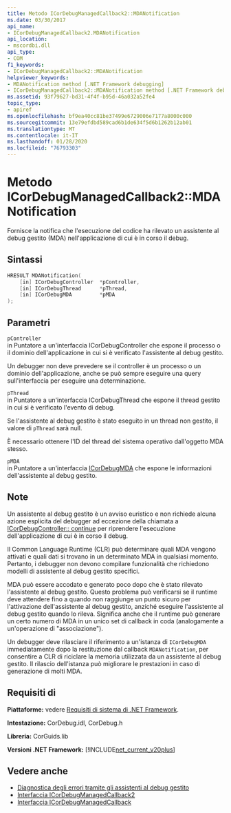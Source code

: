 ```yaml
---
title: Metodo ICorDebugManagedCallback2::MDANotification
ms.date: 03/30/2017
api_name:
- ICorDebugManagedCallback2.MDANotification
api_location:
- mscordbi.dll
api_type:
- COM
f1_keywords:
- ICorDebugManagedCallback2::MDANotification
helpviewer_keywords:
- MDANotification method [.NET Framework debugging]
- ICorDebugManagedCallback2::MDANotification method [.NET Framework debugging]
ms.assetid: 93f79627-bd31-4f4f-b95d-46a032a52fe4
topic_type:
- apiref
ms.openlocfilehash: bf9ea40cc81be37499e6729006e7177a8000c000
ms.sourcegitcommit: 13e79efdbd589cad6b1de634f5d6b1262b12ab01
ms.translationtype: MT
ms.contentlocale: it-IT
ms.lasthandoff: 01/28/2020
ms.locfileid: "76793303"
---
```

# <a name="icordebugmanagedcallback2mdanotification-method"></a>Metodo ICorDebugManagedCallback2::MDANotification
Fornisce la notifica che l'esecuzione del codice ha rilevato un assistente al debug gestito (MDA) nell'applicazione di cui è in corso il debug.  
  
## <a name="syntax"></a>Sintassi  
  
```cpp  
HRESULT MDANotification(  
    [in] ICorDebugController  *pController,  
    [in] ICorDebugThread      *pThread,  
    [in] ICorDebugMDA         *pMDA  
);  
```  
  
## <a name="parameters"></a>Parametri  
 `pController`  
 in Puntatore a un'interfaccia ICorDebugController che espone il processo o il dominio dell'applicazione in cui si è verificato l'assistente al debug gestito.  
  
 Un debugger non deve prevedere se il controller è un processo o un dominio dell'applicazione, anche se può sempre eseguire una query sull'interfaccia per eseguire una determinazione.  
  
 `pThread`  
 in Puntatore a un'interfaccia ICorDebugThread che espone il thread gestito in cui si è verificato l'evento di debug.  
  
 Se l'assistente al debug gestito è stato eseguito in un thread non gestito, il valore di `pThread` sarà null.  
  
 È necessario ottenere l'ID del thread del sistema operativo dall'oggetto MDA stesso.  
  
 `pMDA`  
 in Puntatore a un'interfaccia [ICorDebugMDA](icordebugmda-interface.md) che espone le informazioni dell'assistente al debug gestito.  
  
## <a name="remarks"></a>Note  
 Un assistente al debug gestito è un avviso euristico e non richiede alcuna azione esplicita del debugger ad eccezione della chiamata a [ICorDebugController:: continue](icordebugcontroller-continue-method.md) per riprendere l'esecuzione dell'applicazione di cui è in corso il debug.  
  
 Il Common Language Runtime (CLR) può determinare quali MDA vengono attivati e quali dati si trovano in un determinato MDA in qualsiasi momento. Pertanto, i debugger non devono compilare funzionalità che richiedono modelli di assistente al debug gestito specifici.  
  
 MDA può essere accodato e generato poco dopo che è stato rilevato l'assistente al debug gestito. Questo problema può verificarsi se il runtime deve attendere fino a quando non raggiunge un punto sicuro per l'attivazione dell'assistente al debug gestito, anziché eseguire l'assistente al debug gestito quando lo rileva. Significa anche che il runtime può generare un certo numero di MDA in un unico set di callback in coda (analogamente a un'operazione di "associazione").  
  
 Un debugger deve rilasciare il riferimento a un'istanza di `ICorDebugMDA` immediatamente dopo la restituzione dal callback `MDANotification`, per consentire a CLR di riciclare la memoria utilizzata da un assistente al debug gestito. Il rilascio dell'istanza può migliorare le prestazioni in caso di generazione di molti MDA.  
  
## <a name="requirements"></a>Requisiti di  
 **Piattaforme:** vedere [Requisiti di sistema di .NET Framework](../../../../docs/framework/get-started/system-requirements.md).  
  
 **Intestazione:** CorDebug.idl, CorDebug.h  
  
 **Libreria:** CorGuids.lib  
  
 **Versioni .NET Framework:** [!INCLUDE[net_current_v20plus](../../../../includes/net-current-v20plus-md.md)]  
  
## <a name="see-also"></a>Vedere anche

- [Diagnostica degli errori tramite gli assistenti al debug gestito](../../../../docs/framework/debug-trace-profile/diagnosing-errors-with-managed-debugging-assistants.md)
- [Interfaccia ICorDebugManagedCallback2](icordebugmanagedcallback2-interface.md)
- [Interfaccia ICorDebugManagedCallback](icordebugmanagedcallback-interface.md)

